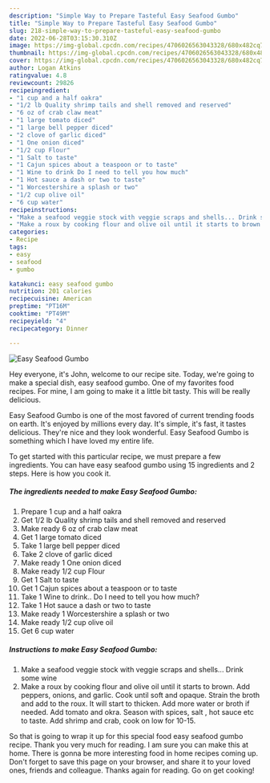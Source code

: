 ```yaml
---
description: "Simple Way to Prepare Tasteful Easy Seafood Gumbo"
title: "Simple Way to Prepare Tasteful Easy Seafood Gumbo"
slug: 218-simple-way-to-prepare-tasteful-easy-seafood-gumbo
date: 2022-06-28T03:15:30.310Z
image: https://img-global.cpcdn.com/recipes/4706026563043328/680x482cq70/easy-seafood-gumbo-recipe-main-photo.jpg
thumbnail: https://img-global.cpcdn.com/recipes/4706026563043328/680x482cq70/easy-seafood-gumbo-recipe-main-photo.jpg
cover: https://img-global.cpcdn.com/recipes/4706026563043328/680x482cq70/easy-seafood-gumbo-recipe-main-photo.jpg
author: Logan Atkins
ratingvalue: 4.8
reviewcount: 29826
recipeingredient:
- "1 cup and a half oakra"
- "1/2 lb Quality shrimp tails and shell removed and reserved"
- "6 oz of crab claw meat"
- "1 large tomato diced"
- "1 large bell pepper diced"
- "2 clove of garlic diced"
- "1 One onion diced"
- "1/2 cup Flour"
- "1 Salt to taste"
- "1 Cajun spices about a teaspoon or to taste"
- "1 Wine to drink Do I need to tell you how much"
- "1 Hot sauce a dash or two to taste"
- "1 Worcestershire a splash or two"
- "1/2 cup olive oil"
- "6 cup water"
recipeinstructions:
- "Make a seafood veggie stock with veggie scraps and shells... Drink some wine"
- "Make a roux by cooking flour and olive oil until it starts to brown.  Add peppers, onions, and garlic. Cook until soft and opaque. Strain the broth and add to the roux. It will start to thicken. Add more water or broth if needed. Add tomato and okra. Season with spices, salt , hot sauce etc to taste. Add shrimp and crab, cook on low for 10-15."
categories:
- Recipe
tags:
- easy
- seafood
- gumbo

katakunci: easy seafood gumbo 
nutrition: 201 calories
recipecuisine: American
preptime: "PT16M"
cooktime: "PT49M"
recipeyield: "4"
recipecategory: Dinner

---
```



![Easy Seafood Gumbo](https://img-global.cpcdn.com/recipes/4706026563043328/680x482cq70/easy-seafood-gumbo-recipe-main-photo.jpg)

Hey everyone, it's John, welcome to our recipe site. Today, we're going to make a special dish, easy seafood gumbo. One of my favorites food recipes. For mine, I am going to make it a little bit tasty. This will be really delicious.



Easy Seafood Gumbo is one of the most favored of current trending foods on earth. It's enjoyed by millions every day. It's simple, it's fast, it tastes delicious. They're nice and they look wonderful. Easy Seafood Gumbo is something which I have loved my entire life.


To get started with this particular recipe, we must prepare a few ingredients. You can have easy seafood gumbo using 15 ingredients and 2 steps. Here is how you cook it.

<!--inarticleads1-->

##### The ingredients needed to make Easy Seafood Gumbo:

1. Prepare 1 cup and a half oakra
1. Get 1/2 lb Quality shrimp tails and shell removed and reserved
1. Make ready 6 oz of crab claw meat
1. Get 1 large tomato diced
1. Take 1 large bell pepper diced
1. Take 2 clove of garlic diced
1. Make ready 1 One onion diced
1. Make ready 1/2 cup Flour
1. Get 1 Salt to taste
1. Get 1 Cajun spices about a teaspoon or to taste
1. Take 1 Wine to drink.. Do I need to tell you how much?
1. Take 1 Hot sauce a dash or two to taste
1. Make ready 1 Worcestershire a splash or two
1. Make ready 1/2 cup olive oil
1. Get 6 cup water




<!--inarticleads2-->

##### Instructions to make Easy Seafood Gumbo:

1. Make a seafood veggie stock with veggie scraps and shells... Drink some wine
1. Make a roux by cooking flour and olive oil until it starts to brown.  Add peppers, onions, and garlic. Cook until soft and opaque. Strain the broth and add to the roux. It will start to thicken. Add more water or broth if needed. Add tomato and okra. Season with spices, salt , hot sauce etc to taste. Add shrimp and crab, cook on low for 10-15.




So that is going to wrap it up for this special food easy seafood gumbo recipe. Thank you very much for reading. I am sure you can make this at home. There is gonna be more interesting food in home recipes coming up. Don't forget to save this page on your browser, and share it to your loved ones, friends and colleague. Thanks again for reading. Go on get cooking!
